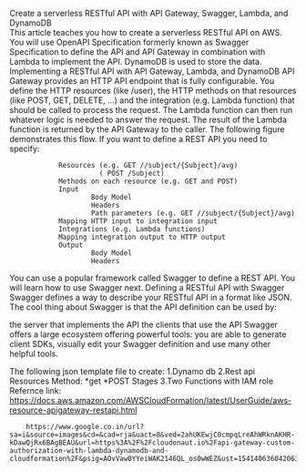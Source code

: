 Create a serverless RESTful API with API Gateway, Swagger, Lambda, and DynamoDB   
   This article teaches you how to create a serverless RESTful API on AWS. You will use OpenAPI Specification formerly known as Swagger Specification to define the API and API Gateway in combination with Lambda to implement the API. DynamoDB is used to store the data.        
Implementing a RESTful API with API Gateway, Lambda, and DynamoDB
   API Gateway provides an HTTP API endpoint that is fully configurable. You define the HTTP resources (like /user), the HTTP methods on that resources (like POST, GET, DELETE, …) and the integration (e.g. Lambda function) that should be called to process the request. The Lambda function can then run whatever logic is needed to answer the request. The result of the Lambda function is returned by the API Gateway to the caller. The following figure demonstrates this flow.
If you want to define a REST API you need to specify:

                Resources (e.g. GET //subject/{Subject}/avg)
                          ( POST /Subject)
                Methods on each resource (e.g. GET and POST)
                Input
                        Body Model
                        Headers
                        Path parameters (e.g. GET //subject/{Subject}/avg)
                Mapping HTTP input to integration input
                Integrations (e.g. Lambda functions)
                Mapping integration output to HTTP output
                Output
                        Body Model
                        Headers
                        
You can use a popular framework called Swagger to define a REST API. You will learn how to use Swagger next.
Defining a RESTful API with Swagger
        Swagger defines a way to describe your RESTful API in a format like JSON. The cool thing about Swagger is that the API definition can be used by:

  the server that implements the API
  the clients that use the API
Swagger offers a large ecosystem offering powerful tools: you are able to generate client SDKs, visually edit your Swagger definition and use many other helpful tools. 

The following json template file to create:
                1.Dynamo db
                2.Rest api
                        Resources
                        Method:
                         *get
                         *POST
                        Stages
                3.Two Functions with IAM role
Refernce link:
        https://docs.aws.amazon.com/AWSCloudFormation/latest/UserGuide/aws-resource-apigateway-restapi.html
        
        https://www.google.co.in/url?sa=i&source=images&cd=&cad=rja&uact=8&ved=2ahUKEwjC0cmpqLreAhWRknAKHR-kDawQjRx6BAgBEAU&url=https%3A%2F%2Fcloudonaut.io%2Fapi-gateway-custom-authorization-with-lambda-dynamodb-and-cloudformation%2F&psig=AOvVaw0YYeiWAK2146QL_os0wWEZ&ust=1541406360420639
              
